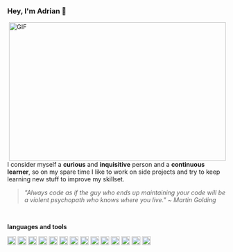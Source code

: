 ### Hey, I'm Adrian <g-emoji class="g-emoji" alias="wave" fallback-src="https://github.githubassets.com/images/icons/emoji/unicode/1f44b.png">👋</g-emoji>

<img align="right" alt="GIF" src="https://media1.giphy.com/media/qgQUggAC3Pfv687qPC/giphy.gif?cid=ecf05e478pzxsc1s9jjt9aokfwzr0mw0z8f9etnfoseprkk4&rid=giphy.gif&ct=g" width="500" height="320" />

<p>
	
I consider myself a **curious** and **inquisitive** person and a **continuous learner**, so on my spare time I like to work on side projects and try to keep learning new stuff to improve my skillset.
</p>
	
> _"Always code as if the guy who ends up maintaining your code will be a violent psychopath who knows where you live." ~ Martin Golding_

<br />

**languages and tools**  

<p>
<img height="20" src="https://img.shields.io/badge/HTML5-E34F26?style=for-the-badge&logo=html5&logoColor=white">
<img height="20" src="https://img.shields.io/badge/CSS3-1572B6?style=for-the-badge&logo=css3&logoColor=white">
<img height="20" src="https://img.shields.io/badge/Sass-CC6699?style=for-the-badge&logo=sass&logoColor=white">
<img height="20" src="https://img.shields.io/badge/JavaScript-323330?style=for-the-badge&logo=javascript&logoColor=F7DF1E">
<img height="20" src="https://img.shields.io/badge/Vue.js-35495E?style=for-the-badge&logo=vue.js&logoColor=4FC08Dr">
<img height="20" src="https://img.shields.io/badge/PHP-777BB4?style=for-the-badge&logo=php&logoColor=white">
<img height="20" src="https://img.shields.io/badge/Laravel-FF2D20?style=for-the-badge&logo=laravel&logoColor=white">
<img height="20" src="https://img.shields.io/badge/MySQL-00000F?style=for-the-badge&logo=mysql&logoColor=white">
<img height="20" src="https://img.shields.io/badge/Git-F05032?style=for-the-badge&logo=git&logoColor=white">
<img height="20" src="https://img.shields.io/badge/Postman-FF6C37?style=for-the-badge&logo=Postman&logoColor=white">
<img height="20" src="https://img.shields.io/badge/-PHPStorm-181717?style=for-the-badge&logo=phpstorm&logoColor=white">
<img height="20" src="https://img.shields.io/badge/WebStorm-000000?style=for-the-badge&logo=WebStorm&logoColor=white">
<img height="20" src="https://img.shields.io/badge/Figma-F24E1E?style=for-the-badge&logo=figma&logoColor=white">
<img height="20" src="https://img.shields.io/badge/Adobe%20XD-470137?style=for-the-badge&logo=Adobe%20XD&logoColor=#FF61F6">
</p>
